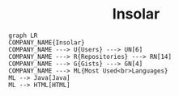 <h1 align="center">Insolar</h1>

```mermaid
graph LR
COMPANY_NAME{Insolar}
COMPANY_NAME ---> U{Users} ---> UN[6]
COMPANY_NAME ---> R{Repositories} ---> RN[14]
COMPANY_NAME ---> G{Gists} ---> GN[4]
COMPANY_NAME ---> ML{Most Used<br>Languages}
ML --> Java[Java]
ML --> HTML[HTML]
```
